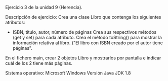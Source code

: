 

Ejercicio 3 de la unidad 9 (Herencia).

Descripción de ejercicio: 
Crea una clase Libro que contenga los siguientes atributos:
  - ISBN, título, autor, número de páginas
Crea sus respectivos métodos (get y set) para cada atributo.
Crea el método toString() para mostrar la información relativa al libro. ("El libro con ISBN creado por el autor tiene páginas".

En el fichero main, crear 2 objetos Libro y mostrarlos por pantalla e indicar cuál de los 2 tiene más páginas.
  

Sistema operativo: Microsoft Windows Versión Java JDK 1.8
